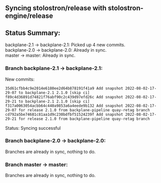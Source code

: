 ## Syncing stolostron/release with stolostron-engine/release

## Status Summary:

backplane-2.1 -> backplane-2.1: Picked up 4 new commits.  
backplane-2.0 -> backplane-2.0: Already in sync.  
master -> master: Already in sync.  

### Branch backplane-2.1 -> backplane-2.1:

New commits:

```
35d61cfbb4c9e2014e6180ee2d64b878191f41a9 Add snapshot 2022-08-02-17-29-07 to backplane-2.1 2.1.0 [skip ci]
f89c4d36891d74821f76abf90c2c439d97efd26c Add snapshot 2022-08-02-17-29-21 to backplane-2.1 2.1.0 [skip ci]
f317a0063054acbb64c440a9853a6a4eede9b132 Add snapshot 2022-08-02-17-29-07 for release 2.1.0 from backplane-pipeline quay-retag branch
cd792a5be74681c81aa1d9c230bdfbf51524239f Add snapshot 2022-08-02-17-29-21 for release 2.1.0 from backplane-pipeline quay-retag branch
```

Status: Syncing successful

### Branch backplane-2.0 -> backplane-2.0:

Branches are already in sync, nothing to do.

### Branch master -> master:

Branches are already in sync, nothing to do.
